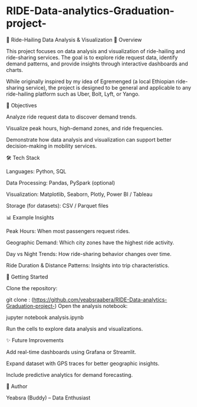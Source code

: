 # RIDE-Data-analytics-Graduation-project-

🚖 Ride-Hailing Data Analysis & Visualization
📌 Overview

This project focuses on data analysis and visualization of ride-hailing and ride-sharing services. The goal is to explore ride request data, identify demand patterns, and provide insights through interactive dashboards and charts.

While originally inspired by my idea of Egremenged (a local Ethiopian ride-sharing service), the project is designed to be general and applicable to any ride-hailing platform such as Uber, Bolt, Lyft, or Yango.

🎯 Objectives

Analyze ride request data to discover demand trends.

Visualize peak hours, high-demand zones, and ride frequencies.

Demonstrate how data analysis and visualization can support better decision-making in mobility services.

🛠️ Tech Stack

Languages: Python, SQL

Data Processing: Pandas, PySpark (optional)

Visualization: Matplotlib, Seaborn, Plotly, Power BI / Tableau

Storage (for datasets): CSV / Parquet files

📊 Example Insights

Peak Hours: When most passengers request rides.

Geographic Demand: Which city zones have the highest ride activity.

Day vs Night Trends: How ride-sharing behavior changes over time.

Ride Duration & Distance Patterns: Insights into trip characteristics.

🚀 Getting Started

Clone the repository:

git clone : (https://github.com/yeabsraabera/RIDE-Data-analytics-Graduation-project-)
Open the analysis notebook:

jupyter notebook analysis.ipynb


Run the cells to explore data analysis and visualizations.

✨ Future Improvements

Add real-time dashboards using Grafana or Streamlit.

Expand dataset with GPS traces for better geographic insights.

Include predictive analytics for demand forecasting.

👤 Author

Yeabsra (Buddy) – Data Enthusiast
